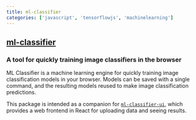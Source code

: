 ```yaml
---
title: ml-classifier
categories: ['javascript', 'tensorflowjs', 'machinelearning']
---
```

## [ml-classifier](https://github.com/thekevinscott/ml-classifier)

### A tool for quickly training image classifiers in the browser


ML Classifier is a machine learning engine for quickly training image classification models in your browser. Models can be saved with a single command, and the resulting models reused to make image classification predictions.

This package is intended as a companion for [`ml-classifier-ui`](https://github.com/thekevinscott/ml-classifier-ui), which provides a web frontend in React for uploading data and seeing results.
